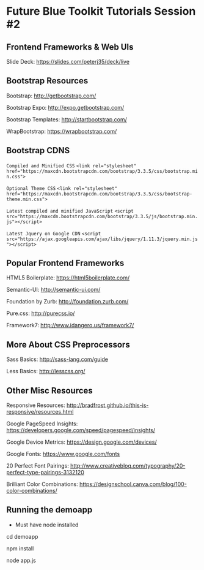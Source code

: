 # Future Blue Toolkit Tutorials Session  #2
## Frontend Frameworks & Web UIs

Slide Deck: https://slides.com/peterj35/deck/live

## Bootstrap Resources

Bootstrap: http://getbootstrap.com/

Bootstrap Expo: http://expo.getbootstrap.com/

Bootstrap Templates: http://startbootstrap.com/

WrapBootstrap: https://wrapbootstrap.com/

## Bootstrap CDNS

`Compiled and Minified CSS`
`<link rel="stylesheet" href="https://maxcdn.bootstrapcdn.com/bootstrap/3.3.5/css/bootstrap.min.css">`

`Optional Theme CSS`
`<link rel="stylesheet" href="https://maxcdn.bootstrapcdn.com/bootstrap/3.3.5/css/bootstrap-theme.min.css">`

`Latest compiled and minified JavaScript`
`<script src="https://maxcdn.bootstrapcdn.com/bootstrap/3.3.5/js/bootstrap.min.js"></script>`

`Latest Jquery on Google CDN`
`<script src="https://ajax.googleapis.com/ajax/libs/jquery/1.11.3/jquery.min.js"></script>`

## Popular Frontend Frameworks

HTML5 Boilerplate: https://html5boilerplate.com/

Semantic-UI: http://semantic-ui.com/

Foundation by Zurb: http://foundation.zurb.com/

Pure.css: http://purecss.io/

Framework7: http://www.idangero.us/framework7/

## More About CSS Preprocessors

Sass Basics: http://sass-lang.com/guide

Less Basics: http://lesscss.org/

## Other Misc Resources

Responsive Resources: http://bradfrost.github.io/this-is-responsive/resources.html

Google PageSpeed Insights: https://developers.google.com/speed/pagespeed/insights/

Google Device Metrics: https://design.google.com/devices/

Google Fonts: https://www.google.com/fonts

20 Perfect Font Pairings: http://www.creativebloq.com/typography/20-perfect-type-pairings-3132120

Brilliant Color Combinations: https://designschool.canva.com/blog/100-color-combinations/

## Running the demoapp

* Must have node installed

cd demoapp

npm install

node app.js